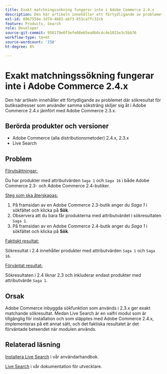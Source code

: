 ```yaml
---
title: Exakt matchningssökning fungerar inte i Adobe Commerce 2.4.x
description: Den här artikeln innehåller ett förtydligande av problemet där sökresultat för butiksadresser som använder samma söksträng skiljer sig åt i Adobe Commerce 2.4.x jämfört med Adobe Commerce 2.3.x.
exl-id: 0867558e-1d74-4b83-abf3-651ca7fc32cb
feature: Products, Search
role: Developer
source-git-commit: 958179e0f3efe08e65ea8b0c4c4e1015e3c5bb76
workflow-type: tm+mt
source-wordcount: '258'
ht-degree: 0%

---
```


# Exakt matchningssökning fungerar inte i Adobe Commerce 2.4.x

Den här artikeln innehåller ett förtydligande av problemet där sökresultat för butiksadresser som använder samma söksträng skiljer sig åt i Adobe Commerce 2.4.x jämfört med Adobe Commerce 2.3.x.

## Berörda produkter och versioner

- Adobe Commerce (alla distributionsmetoder) 2.4.x, 2.3.x
- Live Search

## Problem

<u>Förutsättningar:</u>

Du har produkter med attributvärden `Saga 1` och `Saga 16` i både Adobe Commerce 2.3- och Adobe Commerce 2.4-butiker.

<u>Steg som ska återskapas:</u>

1. På framsidan av en Adobe Commerce 2.3-butik anger du *Saga 1* i sökfältet och klicka på **Sök**.
1. Observera att du bara får produkterna med attributvärdet i sökresultaten `Saga 1`.
1. På framsidan av en Adobe Commerce 2.4-butik anger du *Saga 1* i sökfältet och klicka på **Sök**.

<u>Faktiskt resultat:</u>

Sökresultat i 2.4 innehåller produkter med attributvärden `Saga 1` och `Saga 16`.

<u>Förväntat resultat:</u>

Sökresultaten i 2.4 liknar 2.3 och inkluderar endast produkter med attributvärde `Saga 1`.

## Orsak

Adobe Commerce inbyggda sökfunktion som används i 2.3.x ger exakt matchande sökresultat. Medan Live Search är en valfri modul som är tillgänglig för installation och som släpptes med Adobe Commerce 2.4.x, implementeras på ett annat sätt, och det faktiska resultatet är det förväntade beteendet när modulen används.

## Relaterad läsning

[Installera Live Search](https://experienceleague.adobe.com/docs/commerce-merchant-services/live-search/onboard/install.html) i vår användarhandbok.

[Live Search](https://devdocs.magento.com/live-search/overview.html?itm_source=devdocs&amp;itm_medium=search_page&amp;itm_campaign=federated_search&amp;itm_term=Live%20Search) i vår dokumentation för utvecklare.
